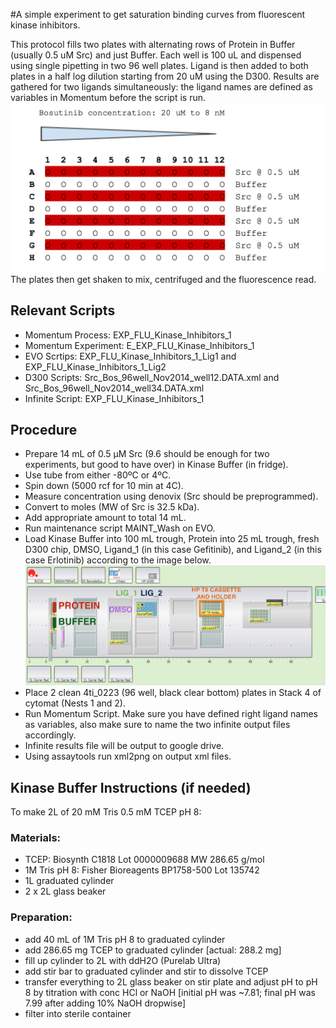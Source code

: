 #A simple experiment to get saturation binding curves from fluorescent kinase inhibitors.

This protocol fills two plates with alternating rows of Protein in Buffer (usually 0.5 uM Src) and just Buffer. 
Each well is 100 uL and dispensed using single pipetting in two 96 well plates. Ligand is then added to both 
plates in a half log dilution starting from 20 uM using the D300. Results are gathered for two ligands 
simultaneously: the ligand names are defined as variables in Momentum before the script is run.
![alt text](img/bosutinibsetup.png "bosutinibsetup.png")
The plates then get shaken to mix, centrifuged and the fluorescence read. 

## Relevant Scripts
- Momentum Process: EXP_FLU_Kinase_Inhibitors_1
- Momentum Experiment: E_EXP_FLU_Kinase_Inhibitors_1
- EVO Scrtips: EXP_FLU_Kinase_Inhibitors_1_Lig1 and EXP_FLU_Kinase_Inhibitors_1_Lig2
- D300 Scripts: Src_Bos_96well_Nov2014_well12.DATA.xml and Src_Bos_96well_Nov2014_well34.DATA.xml
- Infinite Script: EXP_FLU_Kinase_Inhibitors_1  


## Procedure
- Prepare 14 mL of 0.5 µM Src (9.6 should be enough for two experiments, but good to have over) in Kinase Buffer (in fridge).
 - Use tube from either -80ºC or 4ºC.
 - Spin down (5000 rcf for 10 min at 4C).
 - Measure concentration using denovix (Src should be preprogrammed).
 - Convert to moles (MW of Src is 32.5 kDa).
 - Add appropriate amount to total 14 mL.
- Run maintenance script MAINT_Wash on EVO.
- Load Kinase Buffer into 100 mL trough, Protein into 25 mL trough, fresh D300 chip, DMSO, Ligand_1 (in this case Gefitinib), and Ligand_2 (in this case Erlotinib) according to the image below.
![alt text](img/EVO_deck.png "EVO_deck.png")
- Place 2 clean 4ti_0223 (96 well, black clear bottom) plates in Stack 4 of cytomat (Nests 1 and 2).
- Run Momentum Script. Make sure you have defined right ligand names as variables, also make sure to name the two infinite output files accordingly.
- Infinite results file will be output to google drive.
- Using assaytools run xml2png on output xml files. 

## Kinase Buffer Instructions (if needed)

To make 2L of 20 mM Tris 0.5 mM TCEP pH 8:
### Materials:
- TCEP: Biosynth C1818 Lot 0000009688 MW 286.65 g/mol
- 1M Tris pH 8: Fisher Bioreagents BP1758-500 Lot 135742
- 1L graduated cylinder
- 2 x 2L glass beaker
### Preparation:
- add 40 mL of 1M Tris pH 8 to graduated cylinder
- add 286.65 mg TCEP to graduated cylinder [actual: 288.2 mg]
- fill up cylinder to 2L with ddH2O (Purelab Ultra)
- add stir bar to graduated cylinder and stir to dissolve TCEP
- transfer everything to 2L glass beaker on stir plate and adjust pH to pH 8 by titration with conc HCl or NaOH
[initial pH was ~7.81; final pH was 7.99 after adding 10% NaOH dropwise]
- filter into sterile container


